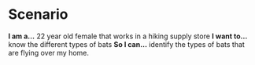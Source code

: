 # Scenario

**I am a…** 22 year old female that works in a hiking supply store
**I want to…** know the different types of bats
**So I can…** identify the types of bats that are flying over my home.